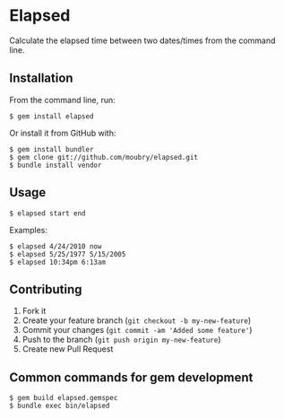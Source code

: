 # Elapsed

Calculate the elapsed time between two dates/times from the command line.

## Installation

From the command line, run:

    $ gem install elapsed

Or install it from GitHub with:

    $ gem install bundler
    $ gem clone git://github.com/moubry/elapsed.git
    $ bundle install vendor

## Usage

    $ elapsed start end

Examples:

    $ elapsed 4/24/2010 now
    $ elapsed 5/25/1977 5/15/2005
    $ elapsed 10:34pm 6:13am

## Contributing

1. Fork it
2. Create your feature branch (`git checkout -b my-new-feature`)
3. Commit your changes (`git commit -am 'Added some feature'`)
4. Push to the branch (`git push origin my-new-feature`)
5. Create new Pull Request

## Common commands for gem development

    $ gem build elapsed.gemspec
    $ bundle exec bin/elapsed